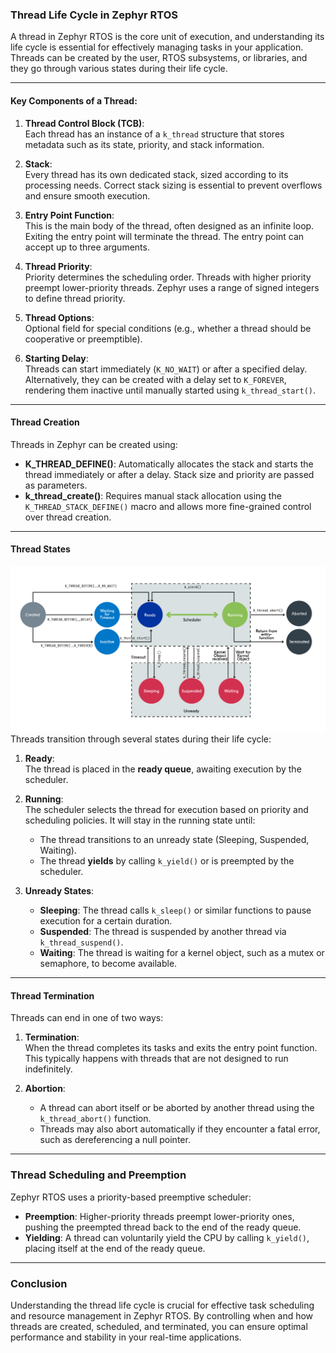 ### **Thread Life Cycle in Zephyr RTOS**

A thread in Zephyr RTOS is the core unit of execution, and understanding its life cycle is essential for effectively managing tasks in your application. Threads can be created by the user, RTOS subsystems, or libraries, and they go through various states during their life cycle.

---

#### **Key Components of a Thread:**

1. **Thread Control Block (TCB)**:  
   Each thread has an instance of a `k_thread` structure that stores metadata such as its state, priority, and stack information.

2. **Stack**:  
   Every thread has its own dedicated stack, sized according to its processing needs. Correct stack sizing is essential to prevent overflows and ensure smooth execution.

3. **Entry Point Function**:  
   This is the main body of the thread, often designed as an infinite loop. Exiting the entry point will terminate the thread. The entry point can accept up to three arguments.

4. **Thread Priority**:  
   Priority determines the scheduling order. Threads with higher priority preempt lower-priority threads. Zephyr uses a range of signed integers to define thread priority.

5. **Thread Options**:  
   Optional field for special conditions (e.g., whether a thread should be cooperative or preemptible).

6. **Starting Delay**:  
   Threads can start immediately (`K_NO_WAIT`) or after a specified delay. Alternatively, they can be created with a delay set to `K_FOREVER`, rendering them inactive until manually started using `k_thread_start()`.

---

#### **Thread Creation**

Threads in Zephyr can be created using:

- **K_THREAD_DEFINE()**: Automatically allocates the stack and starts the thread immediately or after a delay. Stack size and priority are passed as parameters.
- **k_thread_create()**: Requires manual stack allocation using the `K_THREAD_STACK_DEFINE()` macro and allows more fine-grained control over thread creation.

---

#### **Thread States**

<img src="../img/thread_lifecycle_and_scheulder_2img.png"/>
Threads transition through several states during their life cycle:

1. **Ready**:  
   The thread is placed in the **ready queue**, awaiting execution by the scheduler.

2. **Running**:  
   The scheduler selects the thread for execution based on priority and scheduling policies. It will stay in the running state until:
   - The thread transitions to an unready state (Sleeping, Suspended, Waiting).
   - The thread **yields** by calling `k_yield()` or is preempted by the scheduler.

3. **Unready States**:
   - **Sleeping**: The thread calls `k_sleep()` or similar functions to pause execution for a certain duration.
   - **Suspended**: The thread is suspended by another thread via `k_thread_suspend()`.
   - **Waiting**: The thread is waiting for a kernel object, such as a mutex or semaphore, to become available.

---

#### **Thread Termination**

Threads can end in one of two ways:

1. **Termination**:  
   When the thread completes its tasks and exits the entry point function. This typically happens with threads that are not designed to run indefinitely.

2. **Abortion**:  
   - A thread can abort itself or be aborted by another thread using the `k_thread_abort()` function.
   - Threads may also abort automatically if they encounter a fatal error, such as dereferencing a null pointer.

---

### **Thread Scheduling and Preemption**

Zephyr RTOS uses a priority-based preemptive scheduler:

- **Preemption**: Higher-priority threads preempt lower-priority ones, pushing the preempted thread back to the end of the ready queue.
- **Yielding**: A thread can voluntarily yield the CPU by calling `k_yield()`, placing itself at the end of the ready queue.

---

### **Conclusion**

Understanding the thread life cycle is crucial for effective task scheduling and resource management in Zephyr RTOS. By controlling when and how threads are created, scheduled, and terminated, you can ensure optimal performance and stability in your real-time applications.
